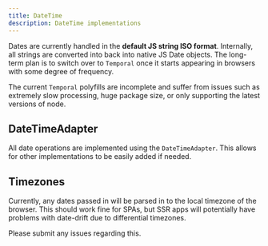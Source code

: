 ```yaml
---
title: DateTime
description: DateTime implementations
---
```


Dates are currently handled in the **default JS string ISO format**. Internally, all strings are converted into back into native JS Date objects. The long-term plan
is to switch over to `Temporal` once it starts appearing in browsers with some degree of frequency.

The current `Temporal` polyfills are incomplete and suffer from issues such as extremely slow processing, huge package size, or only supporting the latest versions of node.

## DateTimeAdapter

All date operations are implemented using the `DateTimeAdapter`. This allows for other implementations to be easily added if needed.

## Timezones

Currently, any dates passed in will be parsed in to the local timezone of the browser.
This should work fine for SPAs, but SSR apps will potentially have problems with date-drift due to differential timezones.

Please submit any issues regarding this.
